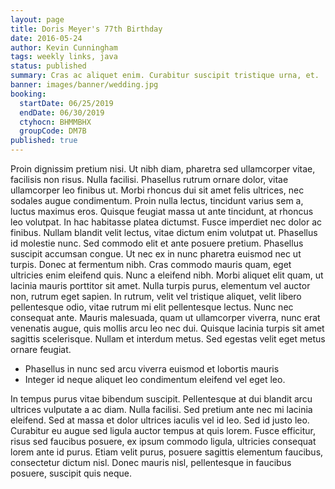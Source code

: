 ```yaml
---
layout: page
title: Doris Meyer's 77th Birthday
date: 2016-05-24
author: Kevin Cunningham
tags: weekly links, java
status: published
summary: Cras ac aliquet enim. Curabitur suscipit tristique urna, et.
banner: images/banner/wedding.jpg
booking:
  startDate: 06/25/2019
  endDate: 06/30/2019
  ctyhocn: BHMMBHX
  groupCode: DM7B
published: true
---
```

Proin dignissim pretium nisi. Ut nibh diam, pharetra sed ullamcorper vitae, facilisis non risus. Nulla facilisi. Phasellus rutrum ornare dolor, vitae ullamcorper leo finibus ut. Morbi rhoncus dui sit amet felis ultrices, nec sodales augue condimentum. Proin nulla lectus, tincidunt varius sem a, luctus maximus eros. Quisque feugiat massa ut ante tincidunt, at rhoncus leo volutpat. In hac habitasse platea dictumst. Fusce imperdiet nec dolor ac finibus. Nullam blandit velit lectus, vitae dictum enim volutpat ut. Phasellus id molestie nunc.
Sed commodo elit et ante posuere pretium. Phasellus suscipit accumsan congue. Ut nec ex in nunc pharetra euismod nec ut turpis. Donec at fermentum nibh. Cras commodo mauris quam, eget ultricies enim eleifend quis. Nunc a eleifend nibh. Morbi aliquet elit quam, ut lacinia mauris porttitor sit amet. Nulla turpis purus, elementum vel auctor non, rutrum eget sapien. In rutrum, velit vel tristique aliquet, velit libero pellentesque odio, vitae rutrum mi elit pellentesque lectus. Nunc nec consequat ante. Mauris malesuada, quam ut ullamcorper viverra, nunc erat venenatis augue, quis mollis arcu leo nec dui. Quisque lacinia turpis sit amet sagittis scelerisque. Nullam et interdum metus. Sed egestas velit eget metus ornare feugiat.

* Phasellus in nunc sed arcu viverra euismod et lobortis mauris
* Integer id neque aliquet leo condimentum eleifend vel eget leo.

In tempus purus vitae bibendum suscipit. Pellentesque at dui blandit arcu ultrices vulputate a ac diam. Nulla facilisi. Sed pretium ante nec mi lacinia eleifend. Sed at massa et dolor ultrices iaculis vel id leo. Sed id justo leo. Curabitur eu augue sed ligula auctor tempus at quis lorem. Fusce efficitur, risus sed faucibus posuere, ex ipsum commodo ligula, ultricies consequat lorem ante id purus. Etiam velit purus, posuere sagittis elementum faucibus, consectetur dictum nisl. Donec mauris nisl, pellentesque in faucibus posuere, suscipit quis neque.
